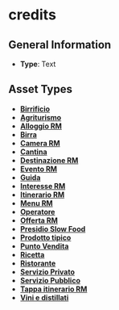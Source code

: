 # credits

## General Information
- **Type**: Text
## Asset Types
- **[Birrificio](../contentStructure/birrificio/README.md)**
- **[Agriturismo](../contentStructure/agriturismo/README.md)**
- **[Alloggio RM](../contentStructure/alloggio-rm/README.md)**
- **[Birra](../contentStructure/birra/README.md)**
- **[Camera RM](../contentStructure/camera-rm/README.md)**
- **[Cantina](../contentStructure/cantina/README.md)**
- **[Destinazione RM](../contentStructure/destinazione-rm/README.md)**
- **[Evento RM](../contentStructure/evento-rm/README.md)**
- **[Guida](../contentStructure/guida/README.md)**
- **[Interesse RM](../contentStructure/interesse-rm/README.md)**
- **[Itinerario RM](../contentStructure/itinerario-rm/README.md)**
- **[Menu RM](../contentStructure/menu-rm/README.md)**
- **[Operatore](../contentStructure/operatore/README.md)**
- **[Offerta RM](../contentStructure/offerta-rm/README.md)**
- **[Presidio Slow Food](../contentStructure/presidio-slow-food/README.md)**
- **[Prodotto tipico](../contentStructure/prodotto-tipico/README.md)**
- **[Punto Vendita](../contentStructure/punto-vendita/README.md)**
- **[Ricetta](../contentStructure/ricetta/README.md)**
- **[Ristorante](../contentStructure/ristorante/README.md)**
- **[Servizio Privato](../contentStructure/servizio-privato/README.md)**
- **[Servizio Pubblico](../contentStructure/servizio-pubblico/README.md)**
- **[Tappa itinerario RM](../contentStructure/tappa-itinerario-rm/README.md)**
- **[Vini e distillati](../contentStructure/vini-e-distillati/README.md)**
